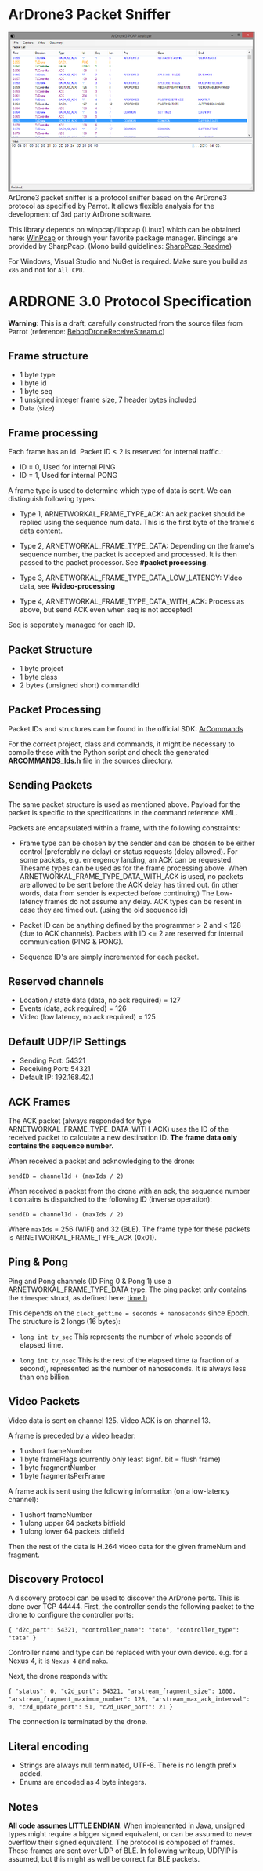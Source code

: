 # ArDrone3 Packet Sniffer #
![Screenshot](/assets/screenshot.png?raw=true "Screenshot")
ArDrone3 packet sniffer is a protocol sniffer based on the ArDrone3 protocol as specified by Parrot.
It allows flexible analysis for the development of 3rd party ArDrone software.

This library depends on winpcap/libpcap (Linux) which can be obtained here: [WinPcap](https://www.winpcap.org/) or through your favorite package manager. Bindings are provided by SharpPcap. (Mono build guidelines: [SharpPcap Readme](https://github.com/rubystream/SharpPcap/blob/master/SharpPcap/Readme.Mono))

For Windows, Visual Studio and NuGet is required. Make sure you build as ``x86`` and not for ``All CPU``.


# ARDRONE 3.0 Protocol Specification #

**Warning**: This is a draft, carefully constructed from the source files from Parrot
(reference: [BebopDroneReceiveStream.c](https://github.com/ARDroneSDK3/Samples/blob/master/Unix/BebopDroneReceiveStream/BebopDroneReceiveStream.c))

## Frame structure ##
- 1 byte type
- 1 byte id
- 1 byte seq
- 1 unsigned integer frame size, 7 header bytes included
- Data (size)

## Frame processing ##
Each frame has an id. Packet ID < 2 is reserved for internal traffic.:

- ID = 0, Used for internal PING
- ID = 1, Used for internal PONG

A frame type is used to determine which type of data is sent.
We can distinguish following types:

- Type 1, ARNETWORKAL\_FRAME\_TYPE\_ACK: An ack packet should be replied using the sequence num data. This is the first byte of the frame's data content. 

- Type 2, ARNETWORKAL\_FRAME\_TYPE\_DATA:
Depending on the frame's sequence number, the packet is accepted and processed. It is then passed to the packet processor. See **#packet processing**.

- Type 3, ARNETWORKAL\_FRAME\_TYPE\_DATA\_LOW_LATENCY:
Video data, see **#video-processing**

- Type 4, ARNETWORKAL\_FRAME\_TYPE\_DATA\_WITH\_ACK:
Process as above, but send ACK even when seq is not accepted!

Seq is seperately managed for each ID.

## Packet Structure ##
- 1 byte project
- 1 byte class
- 2 bytes (unsigned short) commandId

## Packet Processing ##
Packet IDs and structures can be found in the official SDK: [ArCommands](https://github.com/ARDroneSDK3/libARCommands/tree/master/Xml) 

For the correct project, class and commands, it might be necessary to compile these with the Python script and check the generated **ARCOMMANDS_Ids.h** file in the sources directory.

## Sending Packets ##
The same packet structure is used as mentioned above.
Payload for the packet is specific to the specifications in the command reference XML.

Packets are encapsulated within a frame, with the following constraints:

- Frame type can be chosen by the sender and can be chosen to be either control (preferably no delay) or status requests (delay allowed). For some packets, e.g. emergency landing, an ACK can be requested.
Thesame types can be used as for the frame processing above. When ARNETWORKAL\_FRAME\_TYPE\_DATA\_WITH\_ACK is used, no packets are allowed to be sent before the ACK delay has timed out. (in other words, data from sender is expected before continuing)
The Low-latency frames do not assume any delay. 
ACK types can be resent in case they are timed out. (using the old sequence id)

- Packet ID can be anything defined by the programmer > 2 and < 128 (due to ACK channels). Packets with ID <= 2 are reserved for internal communication (PING & PONG).
- Sequence ID's are simply incremented for each packet.

## Reserved channels ##
- Location / state data (data, no ack required) = 127
- Events (data, ack required) = 126
- Video (low latency, no ack required) = 125

## Default UDP/IP Settings ##
- Sending Port: 54321 
- Receiving Port: 54321
- Default IP: 192.168.42.1

## ACK Frames ##
The ACK packet (always responded for type ARNETWORKAL\_FRAME\_TYPE\_DATA\_WITH\_ACK) uses the ID of the received packet to calculate a new destination ID.
**The frame data only contains the sequence number.**

When received a packet and acknowledging to the drone:

	sendID = channelId + (maxIds / 2)

When received a packet from the drone with an ack, the sequence number it contains is dispatched to the following ID (inverse operation):

	sendID = channelId - (maxIds / 2)

Where ``maxIds`` = 256 (WIFI) and 32 (BLE).
The frame type for these packets is ARNETWORKAL\_FRAME\_TYPE\_ACK (0x01).

## Ping & Pong ##
Ping and Pong channels (ID Ping 0 & Pong 1) use a ARNETWORKAL\_FRAME\_TYPE\_DATA type.
The ping packet only contains the ``timespec`` struct, as defined here: [time.h](http://pubs.opengroup.org/onlinepubs/007908775/xsh/time.h.html)

This depends on the ``clock_gettime = seconds + nanoseconds`` since Epoch. The structure is 2 longs (16 bytes):

- ``long int tv_sec``
This represents the number of whole seconds of elapsed time.

- ``long int tv_nsec``
This is the rest of the elapsed time (a fraction of a second), represented as the number of nanoseconds. It is always less than one billion.

## Video Packets ##
Video data is sent on channel 125.
Video ACK is on channel 13.

A frame is preceded by a video header:

- 1 ushort frameNumber
- 1 byte frameFlags (currently only least signf. bit = flush frame)
- 1 byte fragmentNumber
- 1 byte fragmentsPerFrame

A frame ack is sent using the following information (on a low-latency channel):

- 1 ushort frameNumber
- 1 ulong upper 64 packets bitfield
- 1 ulong lower 64 packets bitfield

Then the rest of the data is H.264 video data for the given frameNum and fragment.

## Discovery Protocol ##
A discovery protocol can be used to discover the ArDrone ports. This is done over TCP 44444.
First, the controller sends the following packet to the drone to configure the controller ports:

	{ "d2c_port": 54321, "controller_name": "toto", "controller_type": "tata" }
Controller name and type can be replaced with your own device. e.g. for a Nexus 4, it is ``Nexus 4`` and ``mako``.

Next, the drone responds with:

	{ "status": 0, "c2d_port": 54321, "arstream_fragment_size": 1000, "arstream_fragment_maximum_number": 128, "arstream_max_ack_interval": 0, "c2d_update_port": 51, "c2d_user_port": 21 }

The connection is terminated by the drone.

## Literal encoding ##
- Strings are always null terminated, UTF-8. There is no length prefix added.
- Enums are encoded as 4 byte integers.

## Notes ##
**All code assumes LITTLE ENDIAN**. When implemented in Java, unsigned types might require a bigger signed equivalent, or can be assumed to never overflow their signed equivalent.
The protocol is composed of frames. These frames are sent over UDP of BLE. In following writeup, UDP/IP is assumed, but this might as well be correct for BLE packets.
